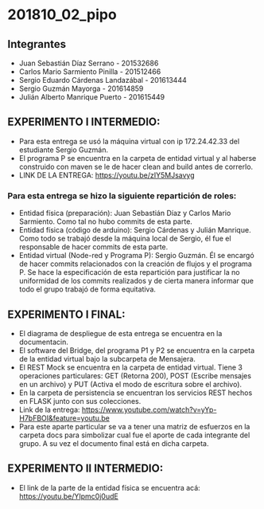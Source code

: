 # 201810_02_pipo

## Integrantes

+ Juan Sebastián Díaz Serrano - 201532686
+ Carlos Mario Sarmiento Pinilla - 201512466
+ Sergio Eduardo Cárdenas Landazábal - 201613444
+ Sergio Guzmán Mayorga - 201614859
+ Julián Alberto Manrique Puerto - 201615449

## EXPERIMENTO I INTERMEDIO:
+ Para esta entrega se usó la máquina virtual con ip 172.24.42.33 del estudiante Sergio Guzmán.
+ El programa P se encuentra en la carpeta de entidad virtual y al haberse construido con maven se le de hacer clean and build antes de correrlo.
+ LINK DE LA ENTREGA: https://youtu.be/zIY5MJsavyg
### Para esta entrega se hizo la siguiente repartición de roles:
+ Entidad física (preparación): Juan Sebastián Díaz y Carlos Mario Sarmiento. Como tal no hubo commits de esta parte.
+ Entidad física (código de arduino): Sergio Cárdenas y Julián Manrique. Como todo se trabajó desde la máquina local de Sergio, él fue el responsable de hacer commits de esta parte.
+ Entidad virtual (Node-red y Programa P): Sergio Guzmán. Él se encargó de hacer commits relacionados con la creación de flujos y el programa P.
Se hace la especificación de esta repartición para justificar la no uniformidad de los commits realizados y de cierta manera informar que todo el grupo trabajó de forma equitativa.
## EXPERIMENTO I FINAL: 
+ El diagrama de despliegue de esta entrega se encuentra en la documentacin.
+ El software del Bridge, del programa P1 y P2 se encuentra en la carpeta de la entidad virtual bajo la subcarpeta de Mensajera.
+ El REST Mock se encuentra en la carpeta de entidad virtual. Tiene 3 operaciones particulares: GET (Retorna 200), POST (Escribe mensajes en un archivo) y PUT (Activa el modo de escritura sobre el archivo).
+ En la carpeta de persistencia se encuentran los servicios REST hechos en FLASK junto con sus colecciones. 
+ Link de la entrega: https://www.youtube.com/watch?v=yYp-H7bFBOI&feature=youtu.be
+ Para este aparte particular se va a tener una matriz de esfuerzos en la carpeta docs para simbolizar cual fue el aporte de cada integrante del grupo. A su vez el documento final está en dicha carpeta.

## EXPERIMENTO II INTERMEDIO: 
+ El link de la parte de la entidad física se encuentra acá: https://youtu.be/YIpmc0j0udE 
